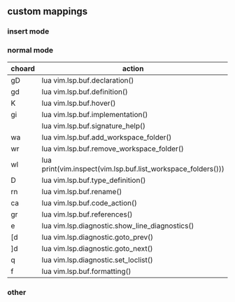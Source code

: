 

## custom mappings

### insert mode


### normal mode


| choard     | action                                                       |
|------------|--------------------------------------------------------------|
| gD         | lua vim.lsp.buf.declaration()                                |
| gd         | lua vim.lsp.buf.definition()                                 |
| K          | lua vim.lsp.buf.hover()                                      |
| gi         | lua vim.lsp.buf.implementation()                             |
| <C-k>      | lua vim.lsp.buf.signature_help()                             |
| <leader>wa | lua vim.lsp.buf.add_workspace_folder()                       |
| <leader>wr | lua vim.lsp.buf.remove_workspace_folder()                    |
| <leader>wl | lua print(vim.inspect(vim.lsp.buf.list_workspace_folders())) |
| <leader>D  | lua vim.lsp.buf.type_definition()                            |
| <leader>rn | lua vim.lsp.buf.rename()                                     |
| <leader>ca | lua vim.lsp.buf.code_action()                                |
| gr         | lua vim.lsp.buf.references()                                 |
| <leader>e  | lua vim.lsp.diagnostic.show_line_diagnostics()               |
| [d         | lua vim.lsp.diagnostic.goto_prev()                           |
| ]d         | lua vim.lsp.diagnostic.goto_next()                           |
| <leader>q  | lua vim.lsp.diagnostic.set_loclist()                         |
| <leader>f  | lua vim.lsp.buf.formatting()                                 |

### other 
